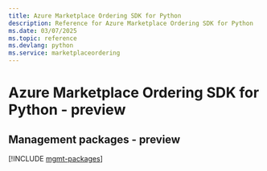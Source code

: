 ```yaml
---
title: Azure Marketplace Ordering SDK for Python
description: Reference for Azure Marketplace Ordering SDK for Python
ms.date: 03/07/2025
ms.topic: reference
ms.devlang: python
ms.service: marketplaceordering
---
```

# Azure Marketplace Ordering SDK for Python - preview

## Management packages - preview
[!INCLUDE [mgmt-packages](marketplace-ordering-mgmt-index.md)]